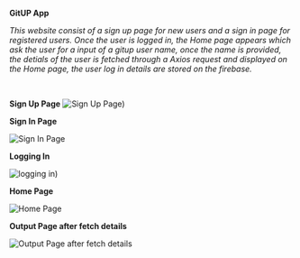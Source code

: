 **GitUP App**

*This website consist of a sign up page for new users and a sign in page for registered users. Once the user is logged in, the Home page appears which ask the user for a input of a gitup user name, once the name is provided, the detials of the user is fetched through a Axios request and displayed on the Home page, the user log in details are stored on the firebase.*

<br/>

**Sign Up Page**
![Sign Up Page)](https://github.com/prasannavasudevan/React-projects/assets/32860910/27a29386-4d6b-4e87-a051-19d1b93c928f)

**Sign In Page**

![Sign In Page](https://github.com/prasannavasudevan/React-projects/assets/32860910/bae40e57-b4c2-4196-84df-c1076dae98a4)


**Logging In**

![logging in)](https://github.com/prasannavasudevan/React-projects/assets/32860910/0a4b6460-25cd-429b-8dd1-6caf0c68edb0)

**Home Page**

![Home Page](https://github.com/prasannavasudevan/React-projects/assets/32860910/6d091a6b-d0cb-4f0e-bd28-bc873fae77fb)

**Output Page after fetch details**

![Output Page after fetch details](https://github.com/prasannavasudevan/React-projects/assets/32860910/4b3bc40a-fab7-4ccd-aa9d-76b1d65ba032)
